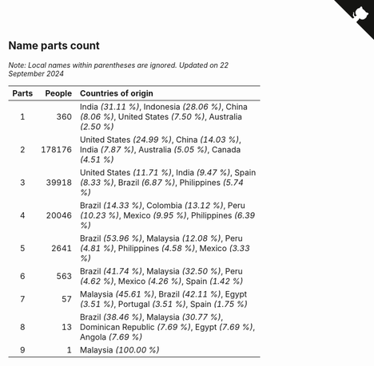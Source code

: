 ## Name parts count

*Note: Local names within parentheses are ignored.*
*Updated on 22 September 2024*

| Parts | People | Countries of origin |
| :--: | ---: | :--- |
| 1 | 360 | India *(31.11 %)*, Indonesia *(28.06 %)*, China *(8.06 %)*, United States *(7.50 %)*, Australia *(2.50 %)* |
| 2 | 178176 | United States *(24.99 %)*, China *(14.03 %)*, India *(7.87 %)*, Australia *(5.05 %)*, Canada *(4.51 %)* |
| 3 | 39918 | United States *(11.71 %)*, India *(9.47 %)*, Spain *(8.33 %)*, Brazil *(6.87 %)*, Philippines *(5.74 %)* |
| 4 | 20046 | Brazil *(14.33 %)*, Colombia *(13.12 %)*, Peru *(10.23 %)*, Mexico *(9.95 %)*, Philippines *(6.39 %)* |
| 5 | 2641 | Brazil *(53.96 %)*, Malaysia *(12.08 %)*, Peru *(4.81 %)*, Philippines *(4.58 %)*, Mexico *(3.33 %)* |
| 6 | 563 | Brazil *(41.74 %)*, Malaysia *(32.50 %)*, Peru *(4.62 %)*, Mexico *(4.26 %)*, Spain *(1.42 %)* |
| 7 | 57 | Malaysia *(45.61 %)*, Brazil *(42.11 %)*, Egypt *(3.51 %)*, Portugal *(3.51 %)*, Spain *(1.75 %)* |
| 8 | 13 | Brazil *(38.46 %)*, Malaysia *(30.77 %)*, Dominican Republic *(7.69 %)*, Egypt *(7.69 %)*, Angola *(7.69 %)* |
| 9 | 1 | Malaysia *(100.00 %)* |


<a href="https://github.com/jonatanklosko/wca_statistics" class="github-corner" aria-label="View source on Github"><svg width="80" height="80" viewBox="0 0 250 250" style="fill:#151513; color:#fff; position: absolute; top: 0; border: 0; right: 0;" aria-hidden="true"><path d="M0,0 L115,115 L130,115 L142,142 L250,250 L250,0 Z"></path><path d="M128.3,109.0 C113.8,99.7 119.0,89.6 119.0,89.6 C122.0,82.7 120.5,78.6 120.5,78.6 C119.2,72.0 123.4,76.3 123.4,76.3 C127.3,80.9 125.5,87.3 125.5,87.3 C122.9,97.6 130.6,101.9 134.4,103.2" fill="currentColor" style="transform-origin: 130px 106px;" class="octo-arm"></path><path d="M115.0,115.0 C114.9,115.1 118.7,116.5 119.8,115.4 L133.7,101.6 C136.9,99.2 139.9,98.4 142.2,98.6 C133.8,88.0 127.5,74.4 143.8,58.0 C148.5,53.4 154.0,51.2 159.7,51.0 C160.3,49.4 163.2,43.6 171.4,40.1 C171.4,40.1 176.1,42.5 178.8,56.2 C183.1,58.6 187.2,61.8 190.9,65.4 C194.5,69.0 197.7,73.2 200.1,77.6 C213.8,80.2 216.3,84.9 216.3,84.9 C212.7,93.1 206.9,96.0 205.4,96.6 C205.1,102.4 203.0,107.8 198.3,112.5 C181.9,128.9 168.3,122.5 157.7,114.1 C157.9,116.9 156.7,120.9 152.7,124.9 L141.0,136.5 C139.8,137.7 141.6,141.9 141.8,141.8 Z" fill="currentColor" class="octo-body"></path></svg></a><style>.github-corner:hover .octo-arm{animation:octocat-wave 560ms ease-in-out}@keyframes octocat-wave{0%,100%{transform:rotate(0)}20%,60%{transform:rotate(-25deg)}40%,80%{transform:rotate(10deg)}}@media (max-width:500px){.github-corner:hover .octo-arm{animation:none}.github-corner .octo-arm{animation:octocat-wave 560ms ease-in-out}}</style>
